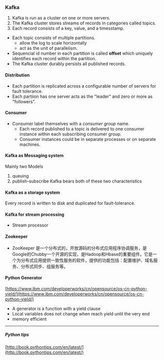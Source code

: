 ### Kafka
1. Kafka is run as a cluster on one or more servers.
1. The Kafka cluster stores streams of records in categories called topics.
1. Each record consists of a key, value, and a timesstamp.

- Each topic consists of multiple partitions.
  - allow the log to scale horizontally
  - act as the unit of parallelism.
- Sequencial id number in each partition is called **offset** which uniquely identifies each record within the partition.
- The Kafka cluster durably persists all published records.

#### Distribution
- Each partition is replicated across a configurable number of servers for fault tolerance.
- Each partiion has one server acts as the "leader" and zero or more as "followers".

#### Consumer
- Consumer label themselves with a *consumer group* name.
  - Each record published to a topic is delivered to one consumer instance within each subscribing consumer group.
  - Consumer instances could be in separate processes or on separate machines.

#### Kafka as  Messaging system
Mainly two Models
1. queuing
1. publish-subscribe
Kafka bears both of these two characteristics

#### Kafka as a storage system
Every record is written to disk and duplicated for fault-tolerance.

#### Kafka for stream processing
- Stream processor


#### Zookeeper
- ZooKeeper 是一个分布式的，开放源码的分布式应用程序协调服务，是Google的Chubby一个开源的实现，是Hadoop和Hbase的重要组件。它是一个为分布式应用提供一致性服务的软件，提供的功能包括：配置维护、域名服务、分布式同步、组服务等。

#### Python Generator
[https://www.ibm.com/developerworks/cn/opensource/os-cn-python-yield/](https://www.ibm.com/developerworks/cn/opensource/os-cn-python-yield/)
- A generator is a function with a yield clause
- Local variables does not change when reach yield until the very end
- memory efficient

---
##### Python tips
[http://book.pythontips.com/en/latest/](http://book.pythontips.com/en/latest/)


